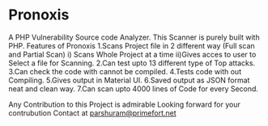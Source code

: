 # Pronoxis
A PHP Vulnerability Source code Analyzer. 
This Scanner is purely built with PHP.
Features of Pronoxis
  1.Scans Project file in 2 different way (Full scan and Partial Scan)
    i) Scans Whole Project at a time
    ii)Gives acces to user to Select a file for Scanning.
  2.Can test upto 13 different type of Top attacks.
  3.Can check the code with cannot be compiled.
  4.Tests code with out Compiling.
  5.Gives output in Material UI.
  6.Saved output as JSON format neat and clean way.
  7.Can scan upto 4000 lines of Code for every Second.
  
  
  Any Contribution to this Project is admirable
   Looking forward for your contrubution 
   Contact at parshuram@primefort.net
